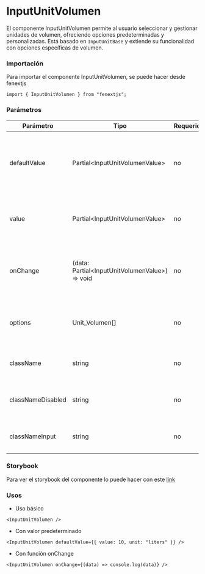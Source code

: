 # InputUnitVolumen

El componente InputUnitVolumen permite al usuario seleccionar y gestionar unidades de volumen, ofreciendo opciones predeterminadas y personalizadas. Está basado en `InputUnitBase` y extiende su funcionalidad con opciones específicas de volumen.

### Importación

Para importar el componente InputUnitVolumen, se puede hacer desde fenextjs

```tsx copy
import { InputUnitVolumen } from "fenextjs";
```

### Parámetros

| Parámetro         | Tipo                                              | Requerido | Default                                                | Descripcion                                                                                 |
| ----------------- | ------------------------------------------------- | --------- | ------------------------------------------------------ | ------------------------------------------------------------------------------------------- |
| defaultValue      | Partial\<InputUnitVolumenValue\>                  | no        | undefined                                              | Valor predeterminado para el componente, que incluye el valor y la unidad seleccionados.    |
| value             | Partial\<InputUnitVolumenValue\>                  | no        | undefined                                              | Valor actual del componente, que incluye el valor numérico y la unidad seleccionada.        |
| onChange          | (data: Partial\<InputUnitVolumenValue\>) =\> void | no        | undefined                                              | Función que se ejecuta al cambiar el valor o la unidad, devolviendo los datos actualizados. |
| options           | Unit_Volumen[]                                    | no        | Object.keys(Unit_Volumen).map((e) =\> Unit_Volumen[e]) | Opciones de unidades de volumen disponibles para seleccionar.                               |
| className         | string                                            | no        | ''                                                     | Clase CSS para personalizar el estilo del componente.                                       |
| classNameDisabled | string                                            | no        | ''                                                     | Clase CSS para el estado deshabilitado del componente.                                      |
| classNameInput    | string                                            | no        | ''                                                     | Clase CSS para el campo de entrada de texto.                                                |

### Storybook

Para ver el storybook del componente lo puede hacer con este [link](https://fenextjs-component-storybook.vercel.app/?path=/story/input-inputunitvolumen--index)

### Usos

- Uso básico

```tsx copy
<InputUnitVolumen />
```

- Con valor predeterminado

```tsx copy
<InputUnitVolumen defaultValue={{ value: 10, unit: "liters" }} />
```

- Con función onChange

```tsx copy
<InputUnitVolumen onChange={(data) => console.log(data)} />
```
